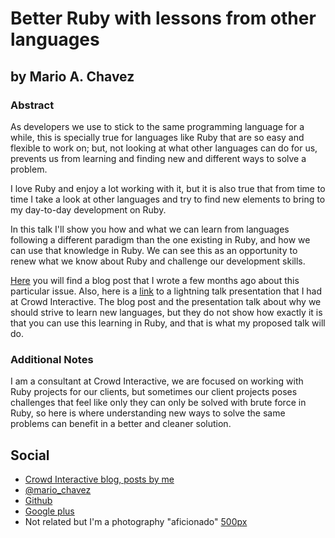 # Better Ruby with lessons from other languages

## by Mario A. Chavez ##

### Abstract ###

As developers we use to stick to the same programming language for a while, this is specially true for languages like Ruby that are so easy and flexible to work on; but, not looking at what other languages can do for us, prevents us from learning and finding new and different ways to solve a problem.

I love Ruby and enjoy a lot working with it, but it is also true that from time to time I take a look at other languages and try to find new elements to bring to my day-to-day development on Ruby.

In this talk I'll show you how and what we can learn from languages following a different paradigm than the one existing in Ruby, and how we can use that knowledge in Ruby. We can see this as an opportunity to renew what we know about Ruby and challenge our development skills.

[Here](http://blog.crowdint.com/2012/12/04/polyglot-programmer.html) you will find a blog post that I wrote a few months ago about this particular issue. Also, here is a [link](https://speakerdeck.com/mario_chavez/polyglot-programmer) to a lightning talk presentation that I had at Crowd Interactive. The blog post and the presentation talk about why we should strive to learn new languages, but they do not show how exactly it is that you can use this learning in Ruby, and that is what my proposed talk will do.

### Additional Notes ###

I am a consultant at Crowd Interactive, we are focused on working with Ruby projects for our clients, but sometimes our client projects poses challenges that feel like only they can only be solved with brute force in Ruby, so here is where understanding new ways to solve the same problems can benefit in a better and cleaner solution.

## Social ##

* [Crowd Interactive blog, posts by me](http://blog.crowdint.com/author/4-mario-chavez)
* [@mario_chavez](http://twitter.com/mario_chavez)
* [Github](https://github.com/mariochavez)
* [Google plus](https://plus.google.com/102514673722084798933/posts)
* Not related but I'm a photography "aficionado" [500px](http://500px.com/mario_chavez)

